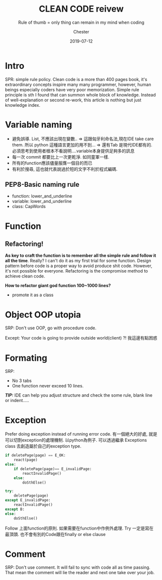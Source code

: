 ﻿---
layout:     post
title:      CLEAN CODE reivew
subtitle:   Rule of thumb = only thing can remain in my mind when coding
date:       2019-07-12
author:    Chester
catalog: true
tags:

---
# Intro
SPR: simple rule policy. 
Clean code is a more than 400 pages book, it's extraordinary concepts inspire many many programmer, however, human beings especially coders have very poor memorization. Simple rule principle is sth I found that can summon whole block of knowledge. Instead of well-explanation or second re-work, this article is nothing but just knowledge index. 


# Variable naming
- 避免誤導. List, 不應該出現在變數..
	=> 這跟匈牙利命名法,現在IDE take care them. 所以 python 這種語言更加的用不到...
	=> 還有Tab 是現代IDE都有的. 必須思考到使用者根本不看說明....variable本身提供足夠多的訊息
- 每一次 commit 都要比上一次更乾淨.  如同童軍一樣.
- 所有的function應該儘量服膺一個目的而已
- 有利於搜尋,  這也就代表說過於短的文字不利於程式編碼.


## PEP8-Basic naming rule
- function: lower_and_underline
- variable: lower_and_underline
- class: CapWords



# Function
## Refactoring! 
**As key to craft the function is to remember all the simple rule and follow it all the time**. Really? 
I can't do it as my first trial for some function. Design pattern before code is a proper way to avoid produce shit code. However, it's not possible for everyone. Refactoring is the compromise method to achieve clean code. 

**How to refactor giant god function 100~1000 lines?**
- promote it as a class

# Object OOP utopia
SRP:
Don't use OOP, go with procedure code.

Except:
Your code is going to provide outside world(client) ?! 我這邊有點困惑


# Formating
SRP:
- No 3 tabs
- One function never exceed 10 lines.

***TIP:*** IDE can help you adjust structure and check the some rule, blank line or indent.....

# Exception
Prefer doing exception instead of running error code. 有一個絕大的好處, 就是可以切割exception的處理機制. 以python為例子.  可以透過繼承 Exceptions class 去創造屬於自己的exception type. 
```python
if deletePage(page) == E_OK:
	react(page)
else:
	if deletePage(page)== E_invalidPage:
		reactInvalidPage()
	else:
		doSthElse()

try:
	deletePage(page)
except E_invalidPage:
	reactInvalidPage()
except B:
else:
	doSthElse()
```

Follow 上面function的原則. 如果需要在function中作例外處理.  Try 一定是寫在最頂頭.  也不會有別的Code跟在finally or else clause

# Comment
SRP:
Don't use comment. It will fail to sync with code all as time passing. That mean the comment will lie the reader and next one take over your job.
<!--stackedit_data:
eyJoaXN0b3J5IjpbLTgyMjc1MjMzLDE1MDM1MTkyNDMsMTg4Nj
kzMDY4OCwtMTU5NjE3MjA5NSw5MjE4NjMzMTMsLTQwMzYxODA2
NywtMTUyMjEzMzUwNywtMjAzMzYzMTYxMiwtMTE3NzAyOTQ2OC
wtNDIzMDY0MDEzLC0xNDc2NzYzNDU4LC0xMjk1MjAwOTMxLDg4
OTk4MTM4LDEwMDE1Njg5NzYsMTY2Njc0NDI3OSwtMjEzNzk0ND
UxMCwzNDE5MzU4NjgsMTYwNTExMTUxNCwxMzMxNDgzNDIxXX0=

-->
